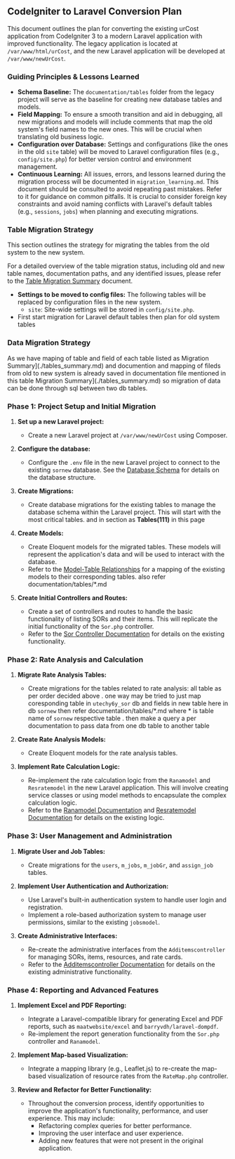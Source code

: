 ## CodeIgniter to Laravel Conversion Plan

This document outlines the plan for converting the existing urCost application from CodeIgniter 3 to a modern Laravel application with improved functionality. The legacy application is located at `/var/www/html/urCost`, and the new Laravel application will be developed at `/var/www/newUrCost`.

### Guiding Principles & Lessons Learned

*   **Schema Baseline:** The `documentation/tables` folder from the legacy project will serve as the baseline for creating new database tables and models.
*   **Field Mapping:** To ensure a smooth transition and aid in debugging, all new migrations and models will include comments that map the old system's field names to the new ones. This will be crucial when translating old business logic.
*   **Configuration over Database:** Settings and configurations (like the ones in the old `site` table) will be moved to Laravel configuration files (e.g., `config/site.php`) for better version control and environment management.
*   **Continuous Learning:** All issues, errors, and lessons learned during the migration process will be documented in `migration_learning.md`. This document should be consulted to avoid repeating past mistakes. Refer to it for guidance on common pitfalls. It is crucial to consider foreign key constraints and avoid naming conflicts with Laravel's default tables (e.g., `sessions`, `jobs`) when planning and executing migrations.

### Table Migration Strategy

This section outlines the strategy for migrating the tables from the old system to the new system.

For a detailed overview of the table migration status, including old and new table names, documentation paths, and any identified issues, please refer to the [Table Migration Summary](./tables_summary.md) document.

*   **Settings to be moved to config files:** The following tables will be replaced by configuration files in the new system.
    *   `site`: Site-wide settings will be stored in `config/site.php`.
* First start migration for Laravel default tables then plan for old system tables 

### Data Migration Strategy
As we have maping of table and field of each table listed as Migration Summary](./tables_summary.md)
and documention and mapping of fileds from old to new system is already saved in documentation file mentioned in this table Migration Summary](./tables_summary.md)
so migration of data can be done through sql between two db tables.


### Phase 1: Project Setup and Initial Migration

1.  **Set up a new Laravel project:**
    *   Create a new Laravel project at `/var/www/newUrCost` using Composer.

2.  **Configure the database:**
    *   Configure the `.env` file in the new Laravel project to connect to the existing `sornew` database. See the [Database Schema](./database.md) for details on the database structure.

3.  **Create Migrations:**
    *   Create database migrations for the existing tables to manage the database schema within the Laravel project. This will start with the most critical tables. and in section as **Tables(111)** in this page 
    

4.  **Create Models:**
    *   Create Eloquent models for the migrated tables. These models will represent the application's data and will be used to interact with the database.
    *   Refer to the [Model-Table Relationships](./relationships.md) for a mapping of the existing models to their corresponding tables. also refer documentation/tables/*.md
   

5.  **Create Initial Controllers and Routes:**
    *   Create a set of controllers and routes to handle the basic functionality of listing SORs and their items. This will replicate the initial functionality of the `Sor.php` controller.
    *   Refer to the [Sor Controller Documentation](./controllers/Sor.md) for details on the existing functionality.

### Phase 2: Rate Analysis and Calculation

1.  **Migrate Rate Analysis Tables:**
    *   Create migrations for the tables related to rate analysis:
        all table as per order decided above .
        one way may be tried to just map coresponding table in `utechy6y_sor` db and fields in new table here in db `sornew` then refer documentation/tables/*.md where * is table name of `sornew` respective table . then make a query a per documentation to pass data from one db table to another table

2.  **Create Rate Analysis Models:**
    *   Create Eloquent models for the rate analysis tables.

3.  **Implement Rate Calculation Logic:**
    *   Re-implement the rate calculation logic from the `Ranamodel` and `Resratemodel` in the new Laravel application. This will involve creating service classes or using model methods to encapsulate the complex calculation logic.
    *   Refer to the [Ranamodel Documentation](./models/Ranamodel.md) and [Resratemodel Documentation](./models/Resratemodel.md) for details on the existing logic.

### Phase 3: User Management and Administration

1.  **Migrate User and Job Tables:**
    *   Create migrations for the `users`, `m_jobs`, `m_jobGr`, and `assign_job` tables.

2.  **Implement User Authentication and Authorization:**
    *   Use Laravel's built-in authentication system to handle user login and registration.
    *   Implement a role-based authorization system to manage user permissions, similar to the existing `jobsmodel`.

3.  **Create Administrative Interfaces:**
    *   Re-create the administrative interfaces from the `Additemscontroller` for managing SORs, items, resources, and rate cards.
    *   Refer to the [Additemscontroller Documentation](./controllers/Additemscontroller.md) for details on the existing administrative functionality.

### Phase 4: Reporting and Advanced Features

1.  **Implement Excel and PDF Reporting:**
    *   Integrate a Laravel-compatible library for generating Excel and PDF reports, such as `maatwebsite/excel` and `barryvdh/laravel-dompdf`.
    *   Re-implement the report generation functionality from the `Sor.php` controller and `Ranamodel`.

2.  **Implement Map-based Visualization:**
    *   Integrate a mapping library (e.g., Leaflet.js) to re-create the map-based visualization of resource rates from the `RateMap.php` controller.

3.  **Review and Refactor for Better Functionality:**
    *   Throughout the conversion process, identify opportunities to improve the application's functionality, performance, and user experience. This may include:
        *   Refactoring complex queries for better performance.
        *   Improving the user interface and user experience.
        *   Adding new features that were not present in the original application.
